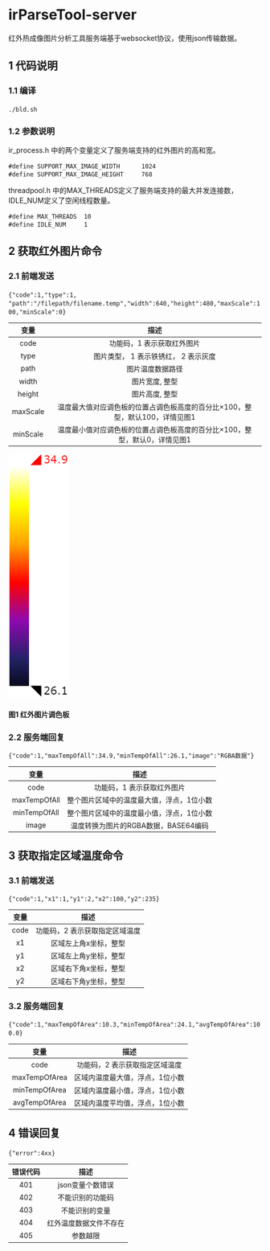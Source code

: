 # irParseTool-server

红外热成像图片分析工具服务端基于websocket协议，使用json传输数据。

## 1 代码说明

### 1.1 编译

`./bld.sh`

### 1.2 参数说明

ir_process.h 中的两个变量定义了服务端支持的红外图片的高和宽。
```
#define SUPPORT_MAX_IMAGE_WIDTH      1024
#define SUPPORT_MAX_IMAGE_HEIGHT     768
```
threadpool.h 中的MAX_THREADS定义了服务端支持的最大并发连接数，IDLE_NUM定义了空闲线程数量。
```
#define MAX_THREADS  10
#define IDLE_NUM     1
```

## 2 获取红外图片命令

### 2.1 前端发送

`{"code":1,"type":1, "path":"/filepath/filename.temp","width":640,"height":480,"maxScale":100,"minScale":0}`

| 变量 | 描述 |
| :--: | :--: |
| code | 功能码，1 表示获取红外图片 |
| type | 图片类型， 1 表示铁锈红， 2 表示灰度 |
| path | 图片温度数据路径 |
| width | 图片宽度, 整型 |
| height | 图片高度, 整型 |
| maxScale | 温度最大值对应调色板的位置占调色板高度的百分比×100，整型，默认100，详情见图1 |
| minScale | 温度最小值对应调色板的位置占调色板高度的百分比×100，整型，默认0，详情见图1 |

![图1](https://github.com/yaoyanlianglove/irParseTool-server/blob/master/readme/tu1.png)

#### 图1 红外图片调色板

### 2.2 服务端回复

`{"code":1,"maxTempOfAll":34.9,"minTempOfAll":26.1,"image":"RGBA数据"}`

| 变量 | 描述 |
| :--: | :--: |
| code | 功能码，1 表示获取红外图片 |
| maxTempOfAll | 整个图片区域中的温度最大值，浮点，1位小数 |
| minTempOfAll | 整个图片区域中的温度最小值，浮点，1位小数 |
| image | 温度转换为图片的RGBA数据，BASE64编码 |

## 3 获取指定区域温度命令

### 3.1 前端发送

`{"code":1,"x1":1,"y1":2,"x2":100,"y2":235}`

| 变量 | 描述 |
| :--: | :--: |
| code | 功能码，2 表示获取指定区域温度 |
| x1 | 区域左上角x坐标，整型 |
| y1 | 区域左上角y坐标，整型 |
| x2 | 区域右下角x坐标，整型 |
| y2 | 区域右下角y坐标，整型 |

### 3.2 服务端回复

`{"code":1,"maxTempOfArea":10.3,"minTempOfArea":24.1,"avgTempOfArea":100.0}`

| 变量 | 描述 |
| :--: | :--: |
| code | 功能码，2 表示获取指定区域温度 |
| maxTempOfArea | 区域内温度最大值，浮点，1位小数 |
| minTempOfArea | 区域内温度最小值，浮点，1位小数 |
| avgTempOfArea | 区域内温度平均值，浮点，1位小数 |

## 4 错误回复

`{"error":4xx}`

| 错误代码 | 描述 |
| :--: | :--: |
| 401 | json变量个数错误 |
| 402 | 不能识别的功能码 |
| 403 | 不能识别的变量 |
| 404 | 红外温度数据文件不存在 |
| 405 | 参数越限 |
